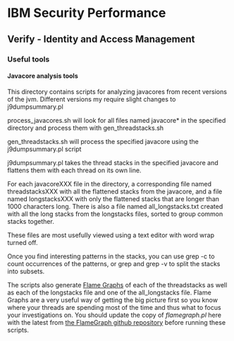 # IBM Security Performance

## Verify - Identity and Access Management

### Useful tools

#### Javacore analysis tools

This directory contains scripts for analyzing javacores from recent versions of the jvm.
Different versions my require slight changes to j9dumpsummary.pl

process_javacores.sh will look for all files named javacore* in the specified directory and process them with gen_threadstacks.sh

gen_threadstacks.sh will process the specified javacore using the j9dumpsummary.pl script

j9dumpsummary.pl takes the thread stacks in the specified javacore and flattens them with each thread on its own line.

For each javacoreXXX file in the directory, a corresponding file named threadstacksXXX with all the flattened stacks from the javacore, and a file named longstacksXXX with only the flattened stacks that are longer than 1000 characters long.
There is also a file named all_longstacks.txt created with all the long stacks from the longstacks files, sorted to group common stacks together.

These files are most usefully viewed using a text editor with word wrap turned off.

Once you find interesting patterns in the stacks, you can use grep -c to count occurrences of the patterns, or grep and grep -v to split the stacks into subsets.

The scripts also generate [Flame Graphs](http://www.brendangregg.com/FlameGraphs/cpuflamegraphs.html) of each of the threadstacks as well as 
each of the longstacks file and one of the all_longstacks file.  Flame Graphs are a very useful way of getting the big picture first so you know
where your threads are spending most of the time and thus what to focus your investigations on.  You should update the copy of *flamegraph.pl* 
here with the latest from [the FlameGraph github repository](https://github.com/brendangregg/FlameGraph) before running these scripts.

